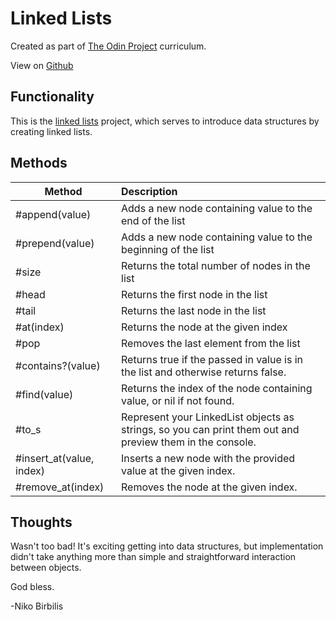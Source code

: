 # Linked Lists
Created as part of [The Odin Project](https://www.theodinproject.com) curriculum.

View on [Github](https://github.com/harmolipi/linked-lists)

## Functionality

This is the [linked lists](https://www.theodinproject.com/paths/full-stack-ruby-on-rails/courses/ruby-programming/lessons/linked-lists) project, which serves to introduce data structures by creating linked lists.

## Methods

| Method        | Description   |
| ------------- |:-------------|
| #append(value)     | Adds a new node containing value to the end of the list |
| #prepend(value)     | Adds a new node containing value to the beginning of the list      |
| #size | Returns the total number of nodes in the list      |
| #head | Returns the first node in the list     |
| #tail | Returns the last node in the list     |
| #at(index) | Returns the node at the given index    |
| #pop | Removes the last element from the list    |
| #contains?(value) | Returns true if the passed in value is in the list and otherwise returns false.     |
| #find(value) | Returns the index of the node containing value, or nil if not found.    |
| #to_s | Represent your LinkedList objects as strings, so you can print them out and preview them in the console.    |
| #insert_at(value, index) | Inserts a new node with the provided value at the given index.    |
| #remove_at(index) | Removes the node at the given index.   |

## Thoughts

Wasn't too bad! It's exciting getting into data structures, but implementation didn't take anything more than simple and straightforward interaction between objects.

God bless.

-Niko Birbilis